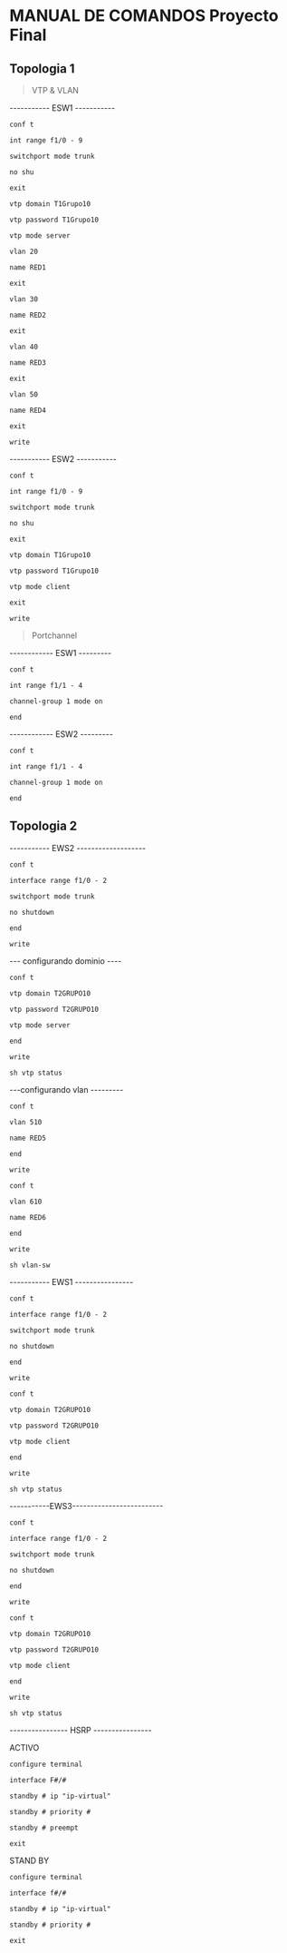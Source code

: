 
# MANUAL DE COMANDOS Proyecto Final

## Topologia 1

> VTP & VLAN

----------- ESW1 -----------

`conf t `

`int range f1/0 - 9`

`switchport mode trunk`

`no shu`

`exit `

`vtp domain T1Grupo10`

`vtp password T1Grupo10`

`vtp mode server `

`vlan 20 `

`name RED1`

`exit`

`vlan 30`

`name RED2`

`exit`

`vlan 40 `

`name RED3`

`exit`

`vlan 50 `

`name RED4`

`exit`

`write`

----------- ESW2 -----------

`conf t `

`int range f1/0 - 9`

`switchport mode trunk`

`no shu`

`exit `

`vtp domain T1Grupo10`

`vtp password T1Grupo10`

`vtp mode client`

`exit`

`write`

>  Portchannel 

------------ ESW1 ---------

`conf t `

`int range f1/1 - 4`

`channel-group 1 mode on`

`end`

------------ ESW2 ---------

`conf t `

`int range f1/1 - 4`

`channel-group 1 mode on`

`end`

## Topologia 2

----------- EWS2  -------------------

`conf t`

`interface range f1/0 - 2`

`switchport mode trunk`

`no shutdown`

`end`

`write`


--- configurando dominio ----

`conf t`

`vtp domain T2GRUPO10`

`vtp password T2GRUPO10`

`vtp mode server`

`end`

`write`

`sh vtp status`

---configurando vlan ---------

`conf t`

`vlan 510`

`name RED5`

`end`

`write`

`conf t`

`vlan 610`

`name RED6`

`end`

`write`

`sh vlan-sw`



----------- EWS1 ----------------

`conf t`

`interface range f1/0 - 2`

`switchport mode trunk`

`no shutdown`

`end`

`write`



`conf t`

`vtp domain T2GRUPO10`

`vtp password T2GRUPO10`

`vtp mode client`

`end`

`write`

`sh vtp status`



-----------EWS3-------------------------

`conf t`

`interface range f1/0 - 2`

`switchport mode trunk`

`no shutdown`

`end`

`write`


`conf t`

`vtp domain T2GRUPO10`

`vtp password T2GRUPO10`

`vtp mode client`

`end`

`write`

`sh vtp status`

---------------- HSRP ----------------

ACTIVO

`configure terminal`

`interface F#/# `

`standby # ip "ip-virtual"`

`standby # priority #`

`standby # preempt`

`exit`

STAND BY

`configure terminal`

`interface f#/# `

`standby # ip "ip-virtual"`

`standby # priority # `

`exit`
